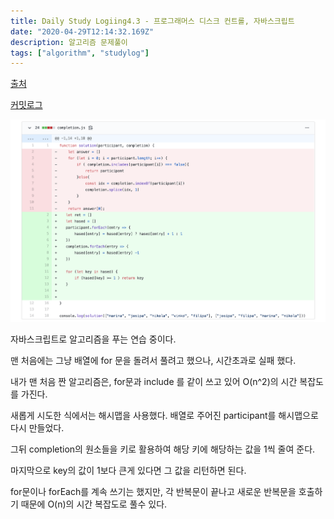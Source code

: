 ```yaml
---
title: Daily Study Logiing4.3 - 프로그래머스 디스크 컨트롤, 자바스크립트
date: "2020-04-29T12:14:32.169Z"
description: 알고리즘 문제풀이
tags: ["algorithm", "studylog"] 
---
```

[출처](https://programmers.co.kr/learn/courses/30/lessons/42576?language=javascript)

[커밋로그](https://github.com/Jesscha/algorithmsolutions/commit/edd38ce4d2f754840ea579ed71762b23c8722d14)


![](./img0.png)

자바스크립트로 알고리즘을 푸는 연습 중이다. 

맨 처음에는 그냥 배열에 for 문을 돌려서 풀려고 했으나, 시간초과로 실패 했다. 

내가 맨 처음 짠 알고리즘은, for문과 include 를 같이 쓰고 있어 O(n^2)의 시간 복잡도를 가진다.

새롭게 시도한 식에서는 해시맵을 사용했다. 배열로 주어진 participant를 해시맵으로 다시 만들었다. 

그뒤 completion의 원소들을 키로 활용하여 해당 키에 해당하는 값을 1씩 줄여 준다.

마지막으로 key의 값이 1보다 큰게 있다면 그 값을 리턴하면 된다. 

for문이나 forEach를 계속 쓰기는 했지만, 각 반복문이 끝나고 새로운 반복문을 호출하기 때문에 O(n)의 시간 복잡도로 풀수 있다.

